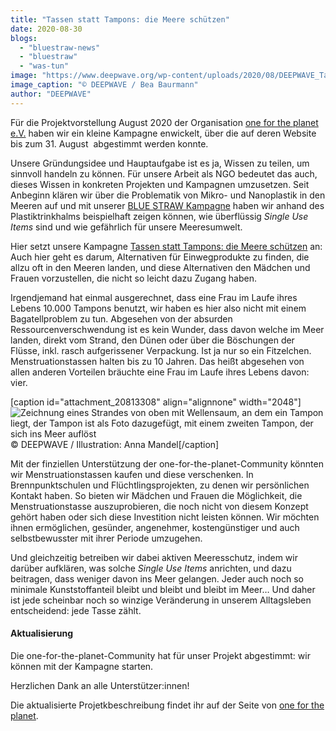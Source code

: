 ```yaml
---
title: "Tassen statt Tampons: die Meere schützen"
date: 2020-08-30
blogs: 
  - "bluestraw-news"
  - "bluestraw"
  - "was-tun"
image: "https://www.deepwave.org/wp-content/uploads/2020/08/DEEPWAVE_Tassen_statt_Tampons_Kampagnenfoto-scaled.jpg"
image_caption: "© DEEPWAVE / Bea Baurmann"
author: "DEEPWAVE"
---
```


Für die Projektvorstellung August 2020 der Organisation [one for the planet e.V.](https://onefortheplanet.de/) haben wir ein kleine Kampagne enwickelt, über die auf deren Website bis zum 31. August  abgestimmt werden konnte.

Unsere Gründungsidee und Hauptaufgabe ist es ja, Wissen zu teilen, um sinnvoll handeln zu können. Für unsere Arbeit als NGO bedeutet das auch, dieses Wissen in konkreten Projekten und Kampagnen umzusetzen. Seit Anbeginn klären wir über die Problematik von Mikro- und Nanoplastik in den Meeren auf und mit unserer [BLUE STRAW Kampagne](https://www.deepwave.org/bluestraw-kampagne/die-kampagne/) haben wir anhand des Plastiktrinkhalms beispielhaft zeigen können, wie überflüssig _Single Use Items_ sind und wie gefährlich für unsere Meeresumwelt.

Hier setzt unsere Kampagne [Tassen statt Tampons: die Meere schützen](https://onefortheplanet.de/projektvorstellung-deepwave/) an: Auch hier geht es darum, Alternativen für Einwegprodukte zu finden, die allzu oft in den Meeren landen, und diese Alternativen den Mädchen und Frauen vorzustellen, die nicht so leicht dazu Zugang haben.

Irgendjemand hat einmal ausgerechnet, dass eine Frau im Laufe ihres Lebens 10.000 Tampons benutzt, wir haben es hier also nicht mit einem Bagatellproblem zu tun. Abgesehen von der absurden Ressourcenverschwendung ist es kein Wunder, dass davon welche im Meer landen, direkt vom Strand, den Dünen oder über die Böschungen der Flüsse, inkl. rasch aufgerissener Verpackung. Ist ja nur so ein Fitzelchen. Menstruationstassen halten bis zu 10 Jahren. Das heißt abgesehen von allen anderen Vorteilen bräuchte eine Frau im Laufe ihres Lebens davon: vier.

\[caption id="attachment\_20813308" align="alignnone" width="2048"\]![Zeichnung eines Strandes von oben mit Wellensaum, an dem ein Tampon liegt, der Tampon ist als Foto dazugefügt, mit einem zweiten Tampon, der sich ins Meer auflöst](https://www.deepwave.org/wp-content/uploads/2020/08/DEEPWAVE_Tassen_statt_Tampons_Kampagnenzeichnung-scaled.jpg) © DEEPWAVE / Illustration: Anna Mandel\[/caption\]

Mit der finziellen Unterstützung der one-for-the-planet-Community könnten wir Menstruationstassen kaufen und diese verschenken. In Brennpunktschulen und Flüchtlingsprojekten, zu denen wir persönlichen Kontakt haben. So bieten wir Mädchen und Frauen die Möglichkeit, die Menstruationstasse auszuprobieren, die noch nicht von diesem Konzept gehört haben oder sich diese Investition nicht leisten können. Wir möchten ihnen ermöglichen, gesünder, angenehmer, kostengünstiger und auch selbstbewusster mit ihrer Periode umzugehen.

Und gleichzeitig betreiben wir dabei aktiven Meeresschutz, indem wir darüber aufklären, was solche _Single Use Items_ anrichten, und dazu beitragen, dass weniger davon ins Meer gelangen. Jeder auch noch so minimale Kunststoffanteil bleibt und bleibt und bleibt im Meer… Und daher ist jede scheinbar noch so winzige Veränderung in unserem Alltagsleben entscheidend: jede Tasse zählt.

#### Aktualisierung

Die one-for-the-planet-Community hat für unser Projekt abgestimmt: wir können mit der Kampagne starten.

Herzlichen Dank an alle Unterstützer:innen!

Die aktualisierte Projetkbeschreibung findet ihr auf der Seite von [one for the planet](https://onefortheplanet.de/deepwave-tassen-statt-tampons/).

